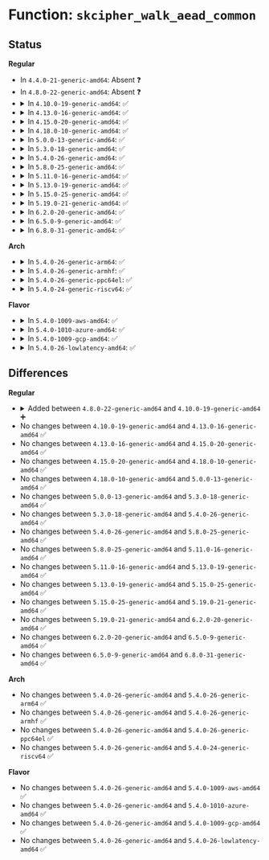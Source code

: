 # Function: <code>skcipher_walk_aead_common</code>

## Status
<b>Regular</b>
<ul>
<li>
In <code>4.4.0-21-generic-amd64</code>: Absent ❓
</li>
<li>
In <code>4.8.0-22-generic-amd64</code>: Absent ❓
</li>
<li>
<details>
<summary>In <code>4.10.0-19-generic-amd64</code>: ✅</summary>

```c
int skcipher_walk_aead_common(struct skcipher_walk * walk, struct aead_request * req, bool atomic)
```

```json
{
  "name": "skcipher_walk_aead_common",
  "collision_type": "Unique Static",
  "inline_type": "No",
  "funcs": [
    {
      "addr": 18446744071583001408,
      "name": "skcipher_walk_aead_common",
      "external": false,
      "loc": "crypto/skcipher.c:505",
      "file": "crypto/skcipher.c",
      "inline": "seen, unknown",
      "caller_inline": [],
      "caller_func": [
        "crypto/skcipher.c:skcipher_walk_aead_decrypt",
        "crypto/skcipher.c:skcipher_walk_aead_encrypt"
      ]
    }
  ],
  "symbols": [
    {
      "addr": 18446744071583001408,
      "name": "skcipher_walk_aead_common",
      "section": ".text",
      "bind": "STB_LOCAL",
      "size": 227
    }
  ]
}
```
</details>
</li>
<li>
<details>
<summary>In <code>4.13.0-16-generic-amd64</code>: ✅</summary>

```c
int skcipher_walk_aead_common(struct skcipher_walk * walk, struct aead_request * req, bool atomic)
```

```json
{
  "name": "skcipher_walk_aead_common",
  "collision_type": "Unique Static",
  "inline_type": "No",
  "funcs": [
    {
      "addr": 18446744071583051536,
      "name": "skcipher_walk_aead_common",
      "external": false,
      "loc": "crypto/skcipher.c:506",
      "file": "crypto/skcipher.c",
      "inline": "seen, unknown",
      "caller_inline": [],
      "caller_func": [
        "crypto/skcipher.c:skcipher_walk_aead_decrypt",
        "crypto/skcipher.c:skcipher_walk_aead"
      ]
    }
  ],
  "symbols": [
    {
      "addr": 18446744071583051536,
      "name": "skcipher_walk_aead_common",
      "section": ".text",
      "bind": "STB_LOCAL",
      "size": 227
    }
  ]
}
```
</details>
</li>
<li>
<details>
<summary>In <code>4.15.0-20-generic-amd64</code>: ✅</summary>

```c
int skcipher_walk_aead_common(struct skcipher_walk * walk, struct aead_request * req, bool atomic)
```

```json
{
  "name": "skcipher_walk_aead_common",
  "collision_type": "Unique Static",
  "inline_type": "No",
  "funcs": [
    {
      "addr": 18446744071583217040,
      "name": "skcipher_walk_aead_common",
      "external": false,
      "loc": "crypto/skcipher.c:505",
      "file": "crypto/skcipher.c",
      "inline": "seen, unknown",
      "caller_inline": [],
      "caller_func": [
        "crypto/skcipher.c:skcipher_walk_aead_decrypt",
        "crypto/skcipher.c:skcipher_walk_aead"
      ]
    }
  ],
  "symbols": [
    {
      "addr": 18446744071583217040,
      "name": "skcipher_walk_aead_common",
      "section": ".text",
      "bind": "STB_LOCAL",
      "size": 331
    }
  ]
}
```
</details>
</li>
<li>
<details>
<summary>In <code>4.18.0-10-generic-amd64</code>: ✅</summary>

```c
int skcipher_walk_aead_common(struct skcipher_walk * walk, struct aead_request * req, bool atomic)
```

```json
{
  "name": "skcipher_walk_aead_common",
  "collision_type": "Unique Static",
  "inline_type": "No",
  "funcs": [
    {
      "addr": 18446744071583425184,
      "name": "skcipher_walk_aead_common",
      "external": false,
      "loc": "crypto/skcipher.c:506",
      "file": "crypto/skcipher.c",
      "inline": "seen, unknown",
      "caller_inline": [],
      "caller_func": [
        "crypto/skcipher.c:skcipher_walk_aead_decrypt",
        "crypto/skcipher.c:skcipher_walk_aead"
      ]
    }
  ],
  "symbols": [
    {
      "addr": 18446744071583425184,
      "name": "skcipher_walk_aead_common",
      "section": ".text",
      "bind": "STB_LOCAL",
      "size": 327
    }
  ]
}
```
</details>
</li>
<li>
<details>
<summary>In <code>5.0.0-13-generic-amd64</code>: ✅</summary>

```c
int skcipher_walk_aead_common(struct skcipher_walk * walk, struct aead_request * req, bool atomic)
```

```json
{
  "name": "skcipher_walk_aead_common",
  "collision_type": "Unique Static",
  "inline_type": "No",
  "funcs": [
    {
      "addr": 18446744071583546208,
      "name": "skcipher_walk_aead_common",
      "external": false,
      "loc": "crypto/skcipher.c:506",
      "file": "crypto/skcipher.c",
      "inline": "seen, unknown",
      "caller_inline": [],
      "caller_func": [
        "crypto/skcipher.c:skcipher_walk_aead_decrypt",
        "crypto/skcipher.c:skcipher_walk_aead"
      ]
    }
  ],
  "symbols": [
    {
      "addr": 18446744071583546208,
      "name": "skcipher_walk_aead_common",
      "section": ".text",
      "bind": "STB_LOCAL",
      "size": 327
    }
  ]
}
```
</details>
</li>
<li>
<details>
<summary>In <code>5.3.0-18-generic-amd64</code>: ✅</summary>

```c
int skcipher_walk_aead_common(struct skcipher_walk * walk, struct aead_request * req, bool atomic)
```

```json
{
  "name": "skcipher_walk_aead_common",
  "collision_type": "Unique Static",
  "inline_type": "No",
  "funcs": [
    {
      "addr": 18446744071583735552,
      "name": "skcipher_walk_aead_common",
      "external": false,
      "loc": "crypto/skcipher.c:506",
      "file": "crypto/skcipher.c",
      "inline": "seen, unknown",
      "caller_inline": [],
      "caller_func": [
        "crypto/skcipher.c:skcipher_walk_aead_decrypt",
        "crypto/skcipher.c:skcipher_walk_aead_encrypt",
        "crypto/skcipher.c:skcipher_walk_aead"
      ]
    }
  ],
  "symbols": [
    {
      "addr": 18446744071583735552,
      "name": "skcipher_walk_aead_common",
      "section": ".text",
      "bind": "STB_LOCAL",
      "size": 329
    }
  ]
}
```
</details>
</li>
<li>
<details>
<summary>In <code>5.4.0-26-generic-amd64</code>: ✅</summary>

```c
int skcipher_walk_aead_common(struct skcipher_walk * walk, struct aead_request * req, bool atomic)
```

```json
{
  "name": "skcipher_walk_aead_common",
  "collision_type": "Unique Static",
  "inline_type": "No",
  "funcs": [
    {
      "addr": 18446744071583845360,
      "name": "skcipher_walk_aead_common",
      "external": false,
      "loc": "crypto/skcipher.c:510",
      "file": "crypto/skcipher.c",
      "inline": "seen, unknown",
      "caller_inline": [],
      "caller_func": [
        "crypto/skcipher.c:skcipher_walk_aead_decrypt",
        "crypto/skcipher.c:skcipher_walk_aead_encrypt",
        "crypto/skcipher.c:skcipher_walk_aead"
      ]
    }
  ],
  "symbols": [
    {
      "addr": 18446744071583845360,
      "name": "skcipher_walk_aead_common",
      "section": ".text",
      "bind": "STB_LOCAL",
      "size": 329
    }
  ]
}
```
</details>
</li>
<li>
<details>
<summary>In <code>5.8.0-25-generic-amd64</code>: ✅</summary>

```c
int skcipher_walk_aead_common(struct skcipher_walk * walk, struct aead_request * req, bool atomic)
```

```json
{
  "name": "skcipher_walk_aead_common",
  "collision_type": "Unique Static",
  "inline_type": "No",
  "funcs": [
    {
      "addr": 18446744071584234112,
      "name": "skcipher_walk_aead_common",
      "external": false,
      "loc": "crypto/skcipher.c:510",
      "file": "crypto/skcipher.c",
      "inline": "seen, unknown",
      "caller_inline": [],
      "caller_func": [
        "crypto/skcipher.c:skcipher_walk_aead_decrypt",
        "crypto/skcipher.c:skcipher_walk_aead_encrypt"
      ]
    }
  ],
  "symbols": [
    {
      "addr": 18446744071584234112,
      "name": "skcipher_walk_aead_common",
      "section": ".text",
      "bind": "STB_LOCAL",
      "size": 329
    }
  ]
}
```
</details>
</li>
<li>
<details>
<summary>In <code>5.11.0-16-generic-amd64</code>: ✅</summary>

```c
int skcipher_walk_aead_common(struct skcipher_walk * walk, struct aead_request * req, bool atomic)
```

```json
{
  "name": "skcipher_walk_aead_common",
  "collision_type": "Unique Static",
  "inline_type": "No",
  "funcs": [
    {
      "addr": 18446744071584352720,
      "name": "skcipher_walk_aead_common",
      "external": false,
      "loc": "crypto/skcipher.c:510",
      "file": "crypto/skcipher.c",
      "inline": "seen, unknown",
      "caller_inline": [],
      "caller_func": [
        "crypto/skcipher.c:skcipher_walk_aead_decrypt",
        "crypto/skcipher.c:skcipher_walk_aead_encrypt"
      ]
    }
  ],
  "symbols": [
    {
      "addr": 18446744071584352720,
      "name": "skcipher_walk_aead_common",
      "section": ".text",
      "bind": "STB_LOCAL",
      "size": 329
    }
  ]
}
```
</details>
</li>
<li>
<details>
<summary>In <code>5.13.0-19-generic-amd64</code>: ✅</summary>

```c
int skcipher_walk_aead_common(struct skcipher_walk * walk, struct aead_request * req, bool atomic)
```

```json
{
  "name": "skcipher_walk_aead_common",
  "collision_type": "Unique Static",
  "inline_type": "No",
  "funcs": [
    {
      "addr": 18446744071584387120,
      "name": "skcipher_walk_aead_common",
      "external": false,
      "loc": "crypto/skcipher.c:505",
      "file": "crypto/skcipher.c",
      "inline": "seen, unknown",
      "caller_inline": [],
      "caller_func": [
        "crypto/skcipher.c:skcipher_walk_aead_decrypt",
        "crypto/skcipher.c:skcipher_walk_aead_encrypt"
      ]
    }
  ],
  "symbols": [
    {
      "addr": 18446744071584387120,
      "name": "skcipher_walk_aead_common",
      "section": ".text",
      "bind": "STB_LOCAL",
      "size": 329
    }
  ]
}
```
</details>
</li>
<li>
<details>
<summary>In <code>5.15.0-25-generic-amd64</code>: ✅</summary>

```c
int skcipher_walk_aead_common(struct skcipher_walk * walk, struct aead_request * req, bool atomic)
```

```json
{
  "name": "skcipher_walk_aead_common",
  "collision_type": "Unique Static",
  "inline_type": "No",
  "funcs": [
    {
      "addr": 18446744071584782352,
      "name": "skcipher_walk_aead_common",
      "external": false,
      "loc": "crypto/skcipher.c:505",
      "file": "crypto/skcipher.c",
      "inline": "seen, unknown",
      "caller_inline": [],
      "caller_func": [
        "crypto/skcipher.c:skcipher_walk_aead_decrypt",
        "crypto/skcipher.c:skcipher_walk_aead_encrypt"
      ]
    }
  ],
  "symbols": [
    {
      "addr": 18446744071584782352,
      "name": "skcipher_walk_aead_common",
      "section": ".text",
      "bind": "STB_LOCAL",
      "size": 329
    }
  ]
}
```
</details>
</li>
<li>
<details>
<summary>In <code>5.19.0-21-generic-amd64</code>: ✅</summary>

```c
int skcipher_walk_aead_common(struct skcipher_walk * walk, struct aead_request * req, bool atomic)
```

```json
{
  "name": "skcipher_walk_aead_common",
  "collision_type": "Unique Static",
  "inline_type": "No",
  "funcs": [
    {
      "addr": 18446744071585467504,
      "name": "skcipher_walk_aead_common",
      "external": false,
      "loc": "crypto/skcipher.c:505",
      "file": "crypto/skcipher.c",
      "inline": "seen, unknown",
      "caller_inline": [],
      "caller_func": [
        "crypto/skcipher.c:skcipher_walk_aead_decrypt",
        "crypto/skcipher.c:skcipher_walk_aead_encrypt"
      ]
    }
  ],
  "symbols": [
    {
      "addr": 18446744071585467504,
      "name": "skcipher_walk_aead_common",
      "section": ".text",
      "bind": "STB_LOCAL",
      "size": 353
    }
  ]
}
```
</details>
</li>
<li>
<details>
<summary>In <code>6.2.0-20-generic-amd64</code>: ✅</summary>

```c
int skcipher_walk_aead_common(struct skcipher_walk * walk, struct aead_request * req, bool atomic)
```

```json
{
  "name": "skcipher_walk_aead_common",
  "collision_type": "Unique Static",
  "inline_type": "No",
  "funcs": [
    {
      "addr": 18446744071586227296,
      "name": "skcipher_walk_aead_common",
      "external": false,
      "loc": "crypto/skcipher.c:505",
      "file": "crypto/skcipher.c",
      "inline": "seen, unknown",
      "caller_inline": [],
      "caller_func": [
        "crypto/skcipher.c:skcipher_walk_aead_decrypt",
        "crypto/skcipher.c:skcipher_walk_aead_encrypt"
      ]
    }
  ],
  "symbols": [
    {
      "addr": 18446744071586227296,
      "name": "skcipher_walk_aead_common",
      "section": ".text",
      "bind": "STB_LOCAL",
      "size": 353
    }
  ]
}
```
</details>
</li>
<li>
<details>
<summary>In <code>6.5.0-9-generic-amd64</code>: ✅</summary>

```c
int skcipher_walk_aead_common(struct skcipher_walk * walk, struct aead_request * req, bool atomic)
```

```json
{
  "name": "skcipher_walk_aead_common",
  "collision_type": "Unique Static",
  "inline_type": "No",
  "funcs": [
    {
      "addr": 18446744071586462896,
      "name": "skcipher_walk_aead_common",
      "external": false,
      "loc": "crypto/skcipher.c:523",
      "file": "crypto/skcipher.c",
      "inline": "seen, unknown",
      "caller_inline": [],
      "caller_func": [
        "crypto/skcipher.c:skcipher_walk_aead_decrypt",
        "crypto/skcipher.c:skcipher_walk_aead_encrypt"
      ]
    }
  ],
  "symbols": [
    {
      "addr": 18446744071586462896,
      "name": "skcipher_walk_aead_common",
      "section": ".text",
      "bind": "STB_LOCAL",
      "size": 353
    }
  ]
}
```
</details>
</li>
<li>
<details>
<summary>In <code>6.8.0-31-generic-amd64</code>: ✅</summary>

```c
int skcipher_walk_aead_common(struct skcipher_walk * walk, struct aead_request * req, bool atomic)
```

```json
{
  "name": "skcipher_walk_aead_common",
  "collision_type": "Unique Static",
  "inline_type": "No",
  "funcs": [
    {
      "addr": 18446744071586734224,
      "name": "skcipher_walk_aead_common",
      "external": false,
      "loc": "crypto/skcipher.c:527",
      "file": "crypto/skcipher.c",
      "inline": "seen, unknown",
      "caller_inline": [],
      "caller_func": [
        "crypto/skcipher.c:skcipher_walk_aead_decrypt",
        "crypto/skcipher.c:skcipher_walk_aead_encrypt"
      ]
    }
  ],
  "symbols": [
    {
      "addr": 18446744071586734224,
      "name": "skcipher_walk_aead_common",
      "section": ".text",
      "bind": "STB_LOCAL",
      "size": 353
    }
  ]
}
```
</details>
</li>
</ul>
<b>Arch</b>
<ul>
<li>
<details>
<summary>In <code>5.4.0-26-generic-arm64</code>: ✅</summary>

```c
int skcipher_walk_aead_common(struct skcipher_walk * walk, struct aead_request * req, bool atomic)
```

```json
{
  "name": "skcipher_walk_aead_common",
  "collision_type": "Unique Static",
  "inline_type": "No",
  "funcs": [
    {
      "addr": 18446603336495658648,
      "name": "skcipher_walk_aead_common",
      "external": false,
      "loc": "crypto/skcipher.c:510",
      "file": "crypto/skcipher.c",
      "inline": "seen, unknown",
      "caller_inline": [],
      "caller_func": [
        "crypto/skcipher.c:skcipher_walk_aead_decrypt",
        "crypto/skcipher.c:skcipher_walk_aead"
      ]
    }
  ],
  "symbols": [
    {
      "addr": 18446603336495658648,
      "name": "skcipher_walk_aead_common",
      "section": ".text",
      "bind": "STB_LOCAL",
      "size": 376
    }
  ]
}
```
</details>
</li>
<li>
<details>
<summary>In <code>5.4.0-26-generic-armhf</code>: ✅</summary>

```c
int skcipher_walk_aead_common(struct skcipher_walk * walk, struct aead_request * req, bool atomic)
```

```json
{
  "name": "skcipher_walk_aead_common",
  "collision_type": "Unique Static",
  "inline_type": "No",
  "funcs": [
    {
      "addr": 3229012908,
      "name": "skcipher_walk_aead_common",
      "external": false,
      "loc": "crypto/skcipher.c:510",
      "file": "crypto/skcipher.c",
      "inline": "seen, unknown",
      "caller_inline": [],
      "caller_func": [
        "crypto/skcipher.c:skcipher_walk_aead_decrypt",
        "crypto/skcipher.c:skcipher_walk_aead"
      ]
    }
  ],
  "symbols": [
    {
      "addr": 3229012908,
      "name": "skcipher_walk_aead_common",
      "section": ".text",
      "bind": "STB_LOCAL",
      "size": 364
    }
  ]
}
```
</details>
</li>
<li>
<details>
<summary>In <code>5.4.0-26-generic-ppc64el</code>: ✅</summary>

```c
int skcipher_walk_aead_common(struct skcipher_walk * walk, struct aead_request * req, bool atomic)
```

```json
{
  "name": "skcipher_walk_aead_common",
  "collision_type": "Unique Static",
  "inline_type": "No",
  "funcs": [
    {
      "addr": 13835058055289795584,
      "name": "skcipher_walk_aead_common",
      "external": false,
      "loc": "crypto/skcipher.c:510",
      "file": "crypto/skcipher.c",
      "inline": "seen, unknown",
      "caller_inline": [],
      "caller_func": [
        "crypto/skcipher.c:skcipher_walk_aead_decrypt",
        "crypto/skcipher.c:skcipher_walk_aead_encrypt",
        "crypto/skcipher.c:skcipher_walk_aead"
      ]
    }
  ],
  "symbols": [
    {
      "addr": 13835058055289795584,
      "name": "skcipher_walk_aead_common",
      "section": ".text",
      "bind": "STB_LOCAL",
      "size": 480
    }
  ]
}
```
</details>
</li>
<li>
<details>
<summary>In <code>5.4.0-24-generic-riscv64</code>: ✅</summary>

```c
int skcipher_walk_aead_common(struct skcipher_walk * walk, struct aead_request * req, bool atomic)
```

```json
{
  "name": "skcipher_walk_aead_common",
  "collision_type": "Unique Static",
  "inline_type": "No",
  "funcs": [
    {
      "addr": 18446743936274810912,
      "name": "skcipher_walk_aead_common",
      "external": false,
      "loc": "crypto/skcipher.c:510",
      "file": "crypto/skcipher.c",
      "inline": "seen, unknown",
      "caller_inline": [],
      "caller_func": [
        "crypto/skcipher.c:skcipher_walk_aead_decrypt",
        "crypto/skcipher.c:skcipher_walk_aead"
      ]
    }
  ],
  "symbols": [
    {
      "addr": 18446743936274810912,
      "name": "skcipher_walk_aead_common",
      "section": ".text",
      "bind": "STB_LOCAL",
      "size": 318
    }
  ]
}
```
</details>
</li>
</ul>
<b>Flavor</b>
<ul>
<li>
<details>
<summary>In <code>5.4.0-1009-aws-amd64</code>: ✅</summary>

```c
int skcipher_walk_aead_common(struct skcipher_walk * walk, struct aead_request * req, bool atomic)
```

```json
{
  "name": "skcipher_walk_aead_common",
  "collision_type": "Unique Static",
  "inline_type": "No",
  "funcs": [
    {
      "addr": 18446744071583814096,
      "name": "skcipher_walk_aead_common",
      "external": false,
      "loc": "crypto/skcipher.c:510",
      "file": "crypto/skcipher.c",
      "inline": "seen, unknown",
      "caller_inline": [],
      "caller_func": [
        "crypto/skcipher.c:skcipher_walk_aead_decrypt",
        "crypto/skcipher.c:skcipher_walk_aead_encrypt",
        "crypto/skcipher.c:skcipher_walk_aead"
      ]
    }
  ],
  "symbols": [
    {
      "addr": 18446744071583814096,
      "name": "skcipher_walk_aead_common",
      "section": ".text",
      "bind": "STB_LOCAL",
      "size": 329
    }
  ]
}
```
</details>
</li>
<li>
<details>
<summary>In <code>5.4.0-1010-azure-amd64</code>: ✅</summary>

```c
int skcipher_walk_aead_common(struct skcipher_walk * walk, struct aead_request * req, bool atomic)
```

```json
{
  "name": "skcipher_walk_aead_common",
  "collision_type": "Unique Static",
  "inline_type": "No",
  "funcs": [
    {
      "addr": 18446744071583751152,
      "name": "skcipher_walk_aead_common",
      "external": false,
      "loc": "crypto/skcipher.c:510",
      "file": "crypto/skcipher.c",
      "inline": "seen, unknown",
      "caller_inline": [],
      "caller_func": [
        "crypto/skcipher.c:skcipher_walk_aead_decrypt",
        "crypto/skcipher.c:skcipher_walk_aead_encrypt",
        "crypto/skcipher.c:skcipher_walk_aead"
      ]
    }
  ],
  "symbols": [
    {
      "addr": 18446744071583751152,
      "name": "skcipher_walk_aead_common",
      "section": ".text",
      "bind": "STB_LOCAL",
      "size": 329
    }
  ]
}
```
</details>
</li>
<li>
<details>
<summary>In <code>5.4.0-1009-gcp-amd64</code>: ✅</summary>

```c
int skcipher_walk_aead_common(struct skcipher_walk * walk, struct aead_request * req, bool atomic)
```

```json
{
  "name": "skcipher_walk_aead_common",
  "collision_type": "Unique Static",
  "inline_type": "No",
  "funcs": [
    {
      "addr": 18446744071583797856,
      "name": "skcipher_walk_aead_common",
      "external": false,
      "loc": "crypto/skcipher.c:510",
      "file": "crypto/skcipher.c",
      "inline": "seen, unknown",
      "caller_inline": [],
      "caller_func": [
        "crypto/skcipher.c:skcipher_walk_aead_decrypt",
        "crypto/skcipher.c:skcipher_walk_aead_encrypt",
        "crypto/skcipher.c:skcipher_walk_aead"
      ]
    }
  ],
  "symbols": [
    {
      "addr": 18446744071583797856,
      "name": "skcipher_walk_aead_common",
      "section": ".text",
      "bind": "STB_LOCAL",
      "size": 329
    }
  ]
}
```
</details>
</li>
<li>
<details>
<summary>In <code>5.4.0-26-lowlatency-amd64</code>: ✅</summary>

```c
int skcipher_walk_aead_common(struct skcipher_walk * walk, struct aead_request * req, bool atomic)
```

```json
{
  "name": "skcipher_walk_aead_common",
  "collision_type": "Unique Static",
  "inline_type": "No",
  "funcs": [
    {
      "addr": 18446744071583898880,
      "name": "skcipher_walk_aead_common",
      "external": false,
      "loc": "crypto/skcipher.c:510",
      "file": "crypto/skcipher.c",
      "inline": "seen, unknown",
      "caller_inline": [],
      "caller_func": [
        "crypto/skcipher.c:skcipher_walk_aead_decrypt",
        "crypto/skcipher.c:skcipher_walk_aead_encrypt",
        "crypto/skcipher.c:skcipher_walk_aead"
      ]
    }
  ],
  "symbols": [
    {
      "addr": 18446744071583898880,
      "name": "skcipher_walk_aead_common",
      "section": ".text",
      "bind": "STB_LOCAL",
      "size": 329
    }
  ]
}
```
</details>
</li>
</ul>

## Differences
<b>Regular</b>
<ul>
<li>
<details>
<summary>Added between <code>4.8.0-22-generic-amd64</code> and <code>4.10.0-19-generic-amd64</code> ➕</summary>

```c
int skcipher_walk_aead_common(struct skcipher_walk * walk, struct aead_request * req, bool atomic)
```
</details>
</li>
<li>
No changes between <code>4.10.0-19-generic-amd64</code> and <code>4.13.0-16-generic-amd64</code> ✅
</li>
<li>
No changes between <code>4.13.0-16-generic-amd64</code> and <code>4.15.0-20-generic-amd64</code> ✅
</li>
<li>
No changes between <code>4.15.0-20-generic-amd64</code> and <code>4.18.0-10-generic-amd64</code> ✅
</li>
<li>
No changes between <code>4.18.0-10-generic-amd64</code> and <code>5.0.0-13-generic-amd64</code> ✅
</li>
<li>
No changes between <code>5.0.0-13-generic-amd64</code> and <code>5.3.0-18-generic-amd64</code> ✅
</li>
<li>
No changes between <code>5.3.0-18-generic-amd64</code> and <code>5.4.0-26-generic-amd64</code> ✅
</li>
<li>
No changes between <code>5.4.0-26-generic-amd64</code> and <code>5.8.0-25-generic-amd64</code> ✅
</li>
<li>
No changes between <code>5.8.0-25-generic-amd64</code> and <code>5.11.0-16-generic-amd64</code> ✅
</li>
<li>
No changes between <code>5.11.0-16-generic-amd64</code> and <code>5.13.0-19-generic-amd64</code> ✅
</li>
<li>
No changes between <code>5.13.0-19-generic-amd64</code> and <code>5.15.0-25-generic-amd64</code> ✅
</li>
<li>
No changes between <code>5.15.0-25-generic-amd64</code> and <code>5.19.0-21-generic-amd64</code> ✅
</li>
<li>
No changes between <code>5.19.0-21-generic-amd64</code> and <code>6.2.0-20-generic-amd64</code> ✅
</li>
<li>
No changes between <code>6.2.0-20-generic-amd64</code> and <code>6.5.0-9-generic-amd64</code> ✅
</li>
<li>
No changes between <code>6.5.0-9-generic-amd64</code> and <code>6.8.0-31-generic-amd64</code> ✅
</li>
</ul>
<b>Arch</b>
<ul>
<li>
No changes between <code>5.4.0-26-generic-amd64</code> and <code>5.4.0-26-generic-arm64</code> ✅
</li>
<li>
No changes between <code>5.4.0-26-generic-amd64</code> and <code>5.4.0-26-generic-armhf</code> ✅
</li>
<li>
No changes between <code>5.4.0-26-generic-amd64</code> and <code>5.4.0-26-generic-ppc64el</code> ✅
</li>
<li>
No changes between <code>5.4.0-26-generic-amd64</code> and <code>5.4.0-24-generic-riscv64</code> ✅
</li>
</ul>
<b>Flavor</b>
<ul>
<li>
No changes between <code>5.4.0-26-generic-amd64</code> and <code>5.4.0-1009-aws-amd64</code> ✅
</li>
<li>
No changes between <code>5.4.0-26-generic-amd64</code> and <code>5.4.0-1010-azure-amd64</code> ✅
</li>
<li>
No changes between <code>5.4.0-26-generic-amd64</code> and <code>5.4.0-1009-gcp-amd64</code> ✅
</li>
<li>
No changes between <code>5.4.0-26-generic-amd64</code> and <code>5.4.0-26-lowlatency-amd64</code> ✅
</li>
</ul>
